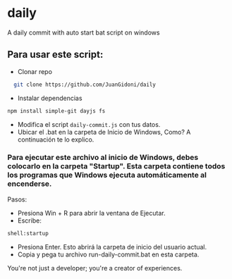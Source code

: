 # daily

A daily commit with auto start bat script on windows

## Para usar este script:

- Clonar repo

```bash
  git clone https://github.com/JuanGidoni/daily
```

- Instalar dependencias

```bash
npm install simple-git dayjs fs
```

- Modifica el script `daily-commit.js` con tus datos.
- Ubicar el .bat en la carpeta de Inicio de Windows, Como? A continuación te lo explico.

### Para ejecutar este archivo al inicio de Windows, debes colocarlo en la carpeta "Startup". Esta carpeta contiene todos los programas que Windows ejecuta automáticamente al encenderse.

Pasos:

- Presiona Win + R para abrir la ventana de Ejecutar.
- Escribe:

```cmd
shell:startup
```

- Presiona Enter. Esto abrirá la carpeta de inicio del usuario actual.
- Copia y pega tu archivo run-daily-commit.bat en esta carpeta.


You're not just a developer; you're a creator of experiences.